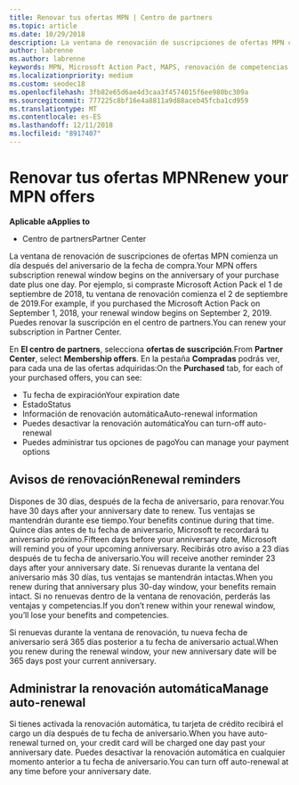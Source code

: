 ```yaml
---
title: Renovar tus ofertas MPN | Centro de partners
ms.topic: article
ms.date: 10/29/2018
description: La ventana de renovación de suscripciones de ofertas MPN comienza un día después del aniversario de la fecha de compra.
author: labrenne
ms.author: labrenne
keywords: MPN, Microsoft Action Pact, MAPS, renovación de competencias, fecha de renovación
ms.localizationpriority: medium
ms.custom: seodec18
ms.openlocfilehash: 3fb82e65d6ae4d3caa3f4574015f6ee980bc309a
ms.sourcegitcommit: 777225c8bf16e4a8811a9d88aceb45fcba1cd959
ms.translationtype: MT
ms.contentlocale: es-ES
ms.lasthandoff: 12/11/2018
ms.locfileid: "8917407"
---
```

# <a name="renew-your-mpn-offers"></a><span data-ttu-id="51fec-104">Renovar tus ofertas MPN</span><span class="sxs-lookup"><span data-stu-id="51fec-104">Renew your MPN offers</span></span>

**<span data-ttu-id="51fec-105">Aplicable a</span><span class="sxs-lookup"><span data-stu-id="51fec-105">Applies to</span></span>**

- <span data-ttu-id="51fec-106">Centro de partners</span><span class="sxs-lookup"><span data-stu-id="51fec-106">Partner Center</span></span>

<span data-ttu-id="51fec-107">La ventana de renovación de suscripciones de ofertas MPN comienza un día después del aniversario de la fecha de compra.</span><span class="sxs-lookup"><span data-stu-id="51fec-107">Your MPN offers subscription renewal window begins on the anniversary of your purchase date plus one day.</span></span> <span data-ttu-id="51fec-108">Por ejemplo, si compraste Microsoft Action Pack el 1 de septiembre de 2018, tu ventana de renovación comienza el 2 de septiembre de 2019.</span><span class="sxs-lookup"><span data-stu-id="51fec-108">For example, if you purchased the Microsoft Action Pack on September 1, 2018, your renewal window begins on September 2, 2019.</span></span> <span data-ttu-id="51fec-109">Puedes renovar la suscripción en el centro de partners.</span><span class="sxs-lookup"><span data-stu-id="51fec-109">You can renew your subscription in Partner Center.</span></span>

<span data-ttu-id="51fec-110">En **El centro de partners**, selecciona **ofertas de suscripción**.</span><span class="sxs-lookup"><span data-stu-id="51fec-110">From **Partner Center**, select **Membership offers**.</span></span>
<span data-ttu-id="51fec-111">En la pestaña **Compradas** podrás ver, para cada una de las ofertas adquiridas:</span><span class="sxs-lookup"><span data-stu-id="51fec-111">On the **Purchased** tab, for each of your purchased offers, you can see:</span></span>

- <span data-ttu-id="51fec-112">Tu fecha de expiración</span><span class="sxs-lookup"><span data-stu-id="51fec-112">Your expiration date</span></span>
- <span data-ttu-id="51fec-113">Estado</span><span class="sxs-lookup"><span data-stu-id="51fec-113">Status</span></span>
- <span data-ttu-id="51fec-114">Información de renovación automática</span><span class="sxs-lookup"><span data-stu-id="51fec-114">Auto-renewal information</span></span>
- <span data-ttu-id="51fec-115">Puedes desactivar la renovación automática</span><span class="sxs-lookup"><span data-stu-id="51fec-115">You can turn-off auto-renewal</span></span>
- <span data-ttu-id="51fec-116">Puedes administrar tus opciones de pago</span><span class="sxs-lookup"><span data-stu-id="51fec-116">You can manage your payment options</span></span>

## <a name="renewal-reminders"></a><span data-ttu-id="51fec-117">Avisos de renovación</span><span class="sxs-lookup"><span data-stu-id="51fec-117">Renewal reminders</span></span>

<span data-ttu-id="51fec-118">Dispones de 30 días, después de la fecha de aniversario, para renovar.</span><span class="sxs-lookup"><span data-stu-id="51fec-118">You have 30 days after your anniversary date to renew.</span></span> <span data-ttu-id="51fec-119">Tus ventajas se mantendrán durante ese tiempo.</span><span class="sxs-lookup"><span data-stu-id="51fec-119">Your benefits continue during that time.</span></span> <span data-ttu-id="51fec-120">Quince días antes de tu fecha de aniversario, Microsoft te recordará tu aniversario próximo.</span><span class="sxs-lookup"><span data-stu-id="51fec-120">Fifteen days before your anniversary date, Microsoft will remind you of your upcoming anniversary.</span></span> <span data-ttu-id="51fec-121">Recibirás otro aviso a 23 días después de tu fecha de aniversario.</span><span class="sxs-lookup"><span data-stu-id="51fec-121">You will receive another reminder 23 days after your anniversary date.</span></span> <span data-ttu-id="51fec-122">Si renuevas durante la ventana del aniversario más 30 días, tus ventajas se mantendrán intactas.</span><span class="sxs-lookup"><span data-stu-id="51fec-122">When you renew during that anniversary plus 30-day window, your benefits remain intact.</span></span> <span data-ttu-id="51fec-123">Si no renuevas dentro de la ventana de renovación, perderás las ventajas y competencias.</span><span class="sxs-lookup"><span data-stu-id="51fec-123">If you don’t renew within your renewal window, you’ll lose your benefits and competencies.</span></span>

<span data-ttu-id="51fec-124">Si renuevas durante la ventana de renovación, tu nueva fecha de aniversario será 365 días posterior a tu fecha de aniversario actual.</span><span class="sxs-lookup"><span data-stu-id="51fec-124">When you renew during the renewal window, your new anniversary date will be 365 days post your current anniversary.</span></span>

## <a name="manage-auto-renewal"></a><span data-ttu-id="51fec-125">Administrar la renovación automática</span><span class="sxs-lookup"><span data-stu-id="51fec-125">Manage auto-renewal</span></span>

<span data-ttu-id="51fec-126">Si tienes activada la renovación automática, tu tarjeta de crédito recibirá el cargo un día después de tu fecha de aniversario.</span><span class="sxs-lookup"><span data-stu-id="51fec-126">When you have auto-renewal turned on, your credit card will be charged one day past your anniversary date.</span></span> <span data-ttu-id="51fec-127">Puedes desactivar la renovación automática en cualquier momento anterior a tu fecha de aniversario.</span><span class="sxs-lookup"><span data-stu-id="51fec-127">You can turn off auto-renewal at any time before your anniversary date.</span></span>